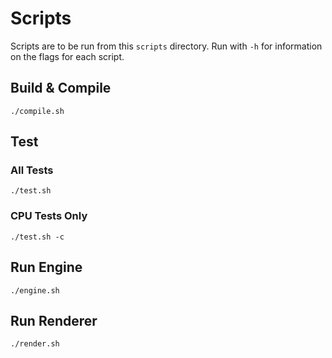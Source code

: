 # Scripts
Scripts are to be run from this `scripts` directory.
Run with `-h` for information on the flags for each script.

## Build & Compile
``./compile.sh``

## Test
### All Tests
``./test.sh``

### CPU Tests Only
``./test.sh -c``

## Run Engine
``./engine.sh``

## Run Renderer
``./render.sh``
